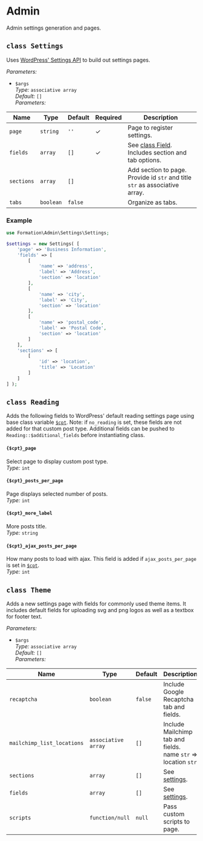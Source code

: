 # Admin

Admin settings generation and pages.

## `class Settings`

Uses [WordPress' Settings API](https://developer.wordpress.org/plugins/settings/using-settings-api/) to build out settings pages.

_Parameters:_

* `$args`  
_Type:_ `associative array`  
_Default:_ `[]`  
_Parameters:_

| Name | Type | Default | Required | Description
|--|--|--|--|--|
| `page` | `string` | `''` | ✓ | Page to register settings.
| `fields` | `array` | `[]` | ✓ | See [class Field](#). Includes section and tab options.
| `sections` | `array` | `[]` |  | Add section to page. Provide id `str` and title `str` as associative array.
| `tabs` | `boolean` | `false` |  | Organize as tabs.

### Example

```php
use Formation\Admin\Settings\Settings;

$settings = new Settings( [
	'page' => 'Business Information',
	'fields' => [
		[
			'name' => 'address',
			'label' => 'Address',
			'section' => 'location'
		],
		[
			'name' => 'city',
			'label' => 'City',
			'section' => 'location'
		],
		[
			'name' => 'postal_code',
			'label' => 'Postal Code',
			'section' => 'location'
		]
	],
	'sections' => [
		[
			'id' => 'location',
			'title' => 'Location'
		]
	]
] );
```
## `class Reading`

Adds the following fields to WordPress' default reading settings page using base class variable [`$cpt`](https://github.com/galaniz/wp-theme-formation#user-content-public-static-cpt). Note: if `no_reading` is set, these fields are not added for that custom post type. Additional fields can be pushed to `Reading::$additional_fields` before instantiating class.

#### `{$cpt}_page`

Select page to display custom post type.   
*Type:* `int`   

#### `{$cpt}_posts_per_page`

Page displays selected number of posts.  
*Type:* `int`   

#### `{$cpt}_more_label`

More posts title.  
*Type:* `string`    

#### `{$cpt}_ajax_posts_per_page`

How many posts to load with ajax. This field is added if `ajax_posts_per_page` is set in [`$cpt`](https://github.com/galaniz/wp-theme-formation#user-content-public-static-cpt).  
*Type:* `int`

## `class Theme`

Adds a new settings page with fields for commonly used theme items. It includes default fields for uploading svg and png logos as well as a textbox for footer text.

_Parameters:_

* `$args`  
_Type:_ `associative array`  
_Default:_ `[]`  
_Parameters:_

| Name | Type | Default | Description
|--|--|--|--|
| `recaptcha` | `boolean` | `false` | Include Google Recaptcha tab and fields.  
| `mailchimp_list_locations` | `associative array` | `[]` | Include Mailchimp tab and fields. name `str` => location `str`  
| `sections` | `array` | `[]` | See [settings](#settings).
| `fields` | `array` | `[]` | See [settings](#settings).
| `scripts` | `function/null` | `null` | Pass custom scripts to page.

